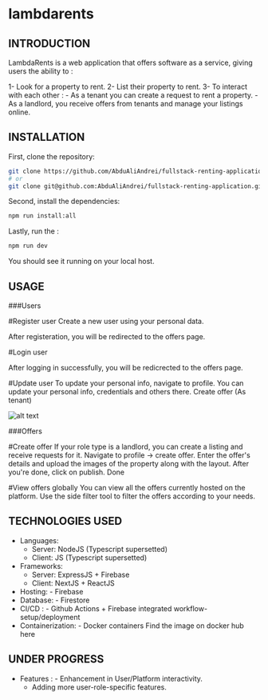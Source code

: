 # lambdarents

INTRODUCTION
------------

LambdaRents is a web application that offers software as a service,
giving users the ability to :

1- Look for a property to rent.
2- List their property to rent. 
3- To interact with each other : 
	- As a tenant you can create a request to rent a property.
	- As a landlord, you receive offers from tenants and manage your listings online. 

INSTALLATION
------------

First, clone the repository:

```bash
git clone https://github.com/AbduAliAndrei/fullstack-renting-application.git
# or
git clone git@github.com:AbduAliAndrei/fullstack-renting-application.git
```
Second, install the dependencies:

```bash
npm run install:all
```

Lastly, run the :
```bash
npm run dev
```

You should see it running on your local host.

USAGE
-----
###Users

#Register user
Create a new user using your personal data. 


After registeration, you will be redirected to the offers page.

#Login user

After logging in successfully, you will be redicrected to the offers page.


#Update user
To update your personal info, navigate to profile.
You can update your personal info, credentials and others there.
Create offer (As tenant)


![alt text](http://url/to/img.png)


###Offers

#Create offer
If your role type is a landlord, you can create a listing and receive requests for it.
Navigate to profile -> create offer. Enter the offer's details and upload the images 
of the property along with the layout. After you're done, click on publish.
Done

#View offers globally
You can view all the offers currently hosted on the platform. 
Use the side filter tool to filter the offers according to your needs.


TECHNOLOGIES USED
----------------
- Languages:
    - Server: NodeJS (Typescript supersetted)
    - Client: JS (Typescript supersetted)
- Frameworks:
    - Server: ExpressJS + Firebase
    - Client: NextJS + ReactJS
- Hosting:
		- Firebase
- Database:
		- Firestore
- CI/CD :
		- Github Actions + Firebase integrated workflow-setup/deployment
- Containerization:
		- Docker containers  Find the image on docker hub here

UNDER PROGRESS
--------------

- Features :
		- Enhancement in User/Platform interactivity.
    - Adding more user-role-specific features.


